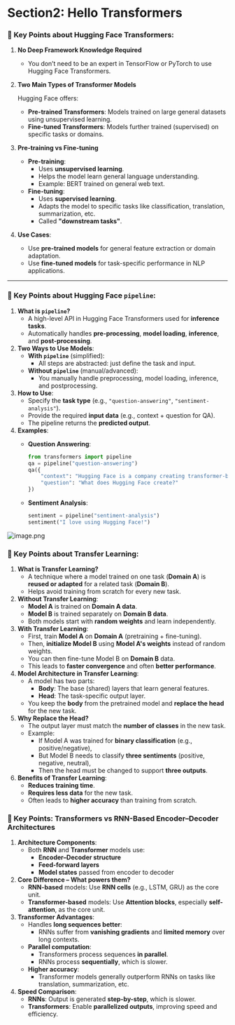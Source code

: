 # Section2: Hello Transformers

### 🔑 Key Points about Hugging Face Transformers:

1. **No Deep Framework Knowledge Required**
    - You don’t need to be an expert in TensorFlow or PyTorch to use Hugging Face Transformers.
2. **Two Main Types of Transformer Models**
    
    Hugging Face offers:
    
    - **Pre-trained Transformers**: Models trained on large general datasets using unsupervised learning.
    - **Fine-tuned Transformers**: Models further trained (supervised) on specific tasks or domains.
3. **Pre-training vs Fine-tuning**
    - **Pre-training**:
        - Uses **unsupervised learning**.
        - Helps the model learn general language understanding.
        - Example: BERT trained on general web text.
    - **Fine-tuning**:
        - Uses **supervised learning**.
        - Adapts the model to specific tasks like classification, translation, summarization, etc.
        - Called **"downstream tasks"**.
4. **Use Cases**:
    - Use **pre-trained models** for general feature extraction or domain adaptation.
    - Use **fine-tuned models** for task-specific performance in NLP applications.

---

### 🔑 Key Points about Hugging Face `pipeline`:

1. **What is `pipeline`?**
    - A high-level API in Hugging Face Transformers used for **inference tasks**.
    - Automatically handles **pre-processing**, **model loading**, **inference**, and **post-processing**.
2. **Two Ways to Use Models**:
    - **With `pipeline`** (simplified):
        - All steps are abstracted: just define the task and input.
    - **Without `pipeline`** (manual/advanced):
        - You manually handle preprocessing, model loading, inference, and postprocessing.
3. **How to Use**:
    - Specify the **task type** (e.g., `"question-answering"`, `"sentiment-analysis"`).
    - Provide the required **input data** (e.g., context + question for QA).
    - The pipeline returns the **predicted output**.
4. **Examples**:
    - **Question Answering**:
        
        ```python
        from transformers import pipeline
        qa = pipeline("question-answering")
        qa({
            "context": "Hugging Face is a company creating transformer-based tools.",
            "question": "What does Hugging Face create?"
        })
        ```
        
    - **Sentiment Analysis**:
        
        ```python
        sentiment = pipeline("sentiment-analysis")
        sentiment("I love using Hugging Face!")
        ```
        

![image.png](Section2%20Hello%20Transformers%202444d6b253d380dc8befe0fd602bd4dc/image.png)

### 🔑 Key Points about Transfer Learning:

1. **What is Transfer Learning?**
    - A technique where a model trained on one task (**Domain A**) is **reused or adapted** for a related task (**Domain B**).
    - Helps avoid training from scratch for every new task.
2. **Without Transfer Learning**:
    - **Model A** is trained on **Domain A data**.
    - **Model B** is trained separately on **Domain B data**.
    - Both models start with **random weights** and learn independently.
3. **With Transfer Learning**:
    - First, train **Model A** on **Domain A** (pretraining + fine-tuning).
    - Then, **initialize Model B** using **Model A's weights** instead of random weights.
    - You can then fine-tune Model B on **Domain B** data.
    - This leads to **faster convergence** and often **better performance**.
4. **Model Architecture in Transfer Learning**:
    - A model has two parts:
        - **Body**: The base (shared) layers that learn general features.
        - **Head**: The task-specific output layer.
    - You keep the **body** from the pretrained model and **replace the head** for the new task.
5. **Why Replace the Head?**
    - The output layer must match the **number of classes** in the new task.
    - Example:
        - If Model A was trained for **binary classification** (e.g., positive/negative),
        - But Model B needs to classify **three sentiments** (positive, negative, neutral),
        - Then the head must be changed to support **three outputs**.
6. **Benefits of Transfer Learning**:
    - **Reduces training time**.
    - **Requires less data** for the new task.
    - Often leads to **higher accuracy** than training from scratch.

### 🔑 Key Points: Transformers vs RNN-Based Encoder–Decoder Architectures

1. **Architecture Components**:
    - Both **RNN** and **Transformer** models use:
        - **Encoder–Decoder structure**
        - **Feed-forward layers**
        - **Model states** passed from encoder to decoder
2. **Core Difference – What powers them?**
    - **RNN-based** models: Use **RNN cells** (e.g., LSTM, GRU) as the core unit.
    - **Transformer-based** models: Use **Attention blocks**, especially **self-attention**, as the core unit.
3. **Transformer Advantages**:
    - Handles **long sequences better**:
        - RNNs suffer from **vanishing gradients** and **limited memory** over long contexts.
    - **Parallel computation**:
        - Transformers process sequences **in parallel**.
        - RNNs process **sequentially**, which is slower.
    - **Higher accuracy**:
        - Transformer models generally outperform RNNs on tasks like translation, summarization, etc.
4. **Speed Comparison**:
    - **RNNs**: Output is generated **step-by-step**, which is slower.
    - **Transformers**: Enable **parallelized outputs**, improving speed and efficiency.